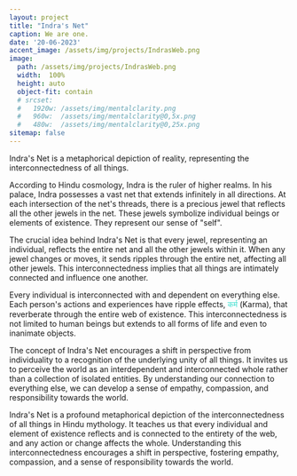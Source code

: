 ```yaml
---
layout: project
title: "Indra's Net"
caption: We are one.
date: '20-06-2023'
accent_image: /assets/img/projects/IndrasWeb.png   
image: 
  path: /assets/img/projects/IndrasWeb.png
  width:  100%
  height: auto
  object-fit: contain
  # srcset: 
  #   1920w: /assets/img/mentalclarity.png
  #   960w:  /assets/img/mentalclarity@0,5x.png
  #   480w:  /assets/img/mentalclarity@0,25x.png
sitemap: false
---
```


Indra's Net is a metaphorical depiction of reality, representing the interconnectedness of all things.

According to Hindu cosmology, Indra is the ruler of higher realms. In his palace, Indra possesses a vast net that extends infinitely in all directions. At each intersection of the net's threads, there is a precious jewel that reflects all the other jewels in the net. These jewels symbolize individual beings or elements of existence. They represent our sense of "self". 

The crucial idea behind Indra's Net is that every jewel, representing an individual, reflects the entire net and all the other jewels within it. When any jewel changes or moves, it sends ripples through the entire net, affecting all other jewels. This interconnectedness implies that all things are intimately connected and influence one another. 

Every individual is interconnected with and dependent on everything else. Each person's actions and experiences have ripple effects, <span style="color:turquoise"> कर्म</span> (Karma), that reverberate through the entire web of existence. This interconnectedness is not limited to human beings but extends to all forms of life and even to inanimate objects.

The concept of Indra's Net encourages a shift in perspective from individuality to a recognition of the underlying unity of all things. It invites us to perceive the world as an interdependent and interconnected whole rather than a collection of isolated entities. By understanding our connection to everything else, we can develop a sense of empathy, compassion, and responsibility towards the world.

Indra's Net is a profound metaphorical depiction of the interconnectedness of all things in Hindu mythology. It teaches us that every individual and element of existence reflects and is connected to the entirety of the web, and any action or change affects the whole. Understanding this interconnectedness encourages a shift in perspective, fostering empathy, compassion, and a sense of responsibility towards the world.